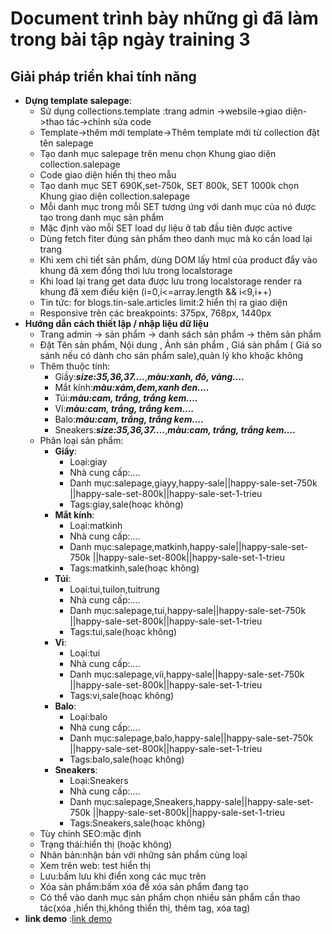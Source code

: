 # Document trình bày những gì đã làm trong bài tập ngày training 3
## Giải pháp triển khai tính năng
- **Dựng template salepage**:
    - Sử dụng collections.template :trang admin ->websile->giao diện->thao tác->chỉnh sửa code
    - Template->thêm mới template->Thêm template mới từ collection đặt tên salepage
    - Tạo danh mục salepage trên menu chọn Khung giao diện collection.salepage
    - Code giao diện hiển thị theo mẫu
    - Tạo danh mục SET 690K,set-750k, SET 800k, SET 1000k chọn Khung giao diện collection.salepage
    - Mỗi danh mục trong mỗi SET tương ứng với danh mục của nó được tạo trong danh mục sản phẩm
    - Mặc định vào mỗi SET load dự liệu ở tab đầu tiên được active 
    - Dùng fetch fiter đúng sản phẩm theo danh mục mà ko cần load lại trang
    - Khi xem chi tiết sản phẩm, dùng DOM lấy html của product đẩy vào khung đã xem đồng thơi lưu trong localstorage
    - Khi load lại trang get data được lưu trong localstorage render ra khung đã xem điều kiện (i=0,i<=array.length && i<9,i++)
    - Tin tức: for blogs.tin-sale.articles limit:2 hiển thị ra giao diện
    - Responsive trên các breakpoints: 375px, 768px, 1440px
- **Hướng dẫn cách thiết lập / nhập liệu dữ liệu**
    - Trang admin -> sản phẩm -> danh sách sản phẩm -> thêm sản phẩm
    - Đặt Tên sản phẩm, Nội dung , Ảnh sản phẩm , Giá sản phẩm ( Giá so sánh nếu có dành cho sản phẩm sale),quản lý kho khoặc không
    - Thêm thuộc tính:
        - Giầy:**_size:35,36,37...._**,**_màu:xanh, đỏ, vàng...._**
        - Mắt kính:**_màu:xám,đem,xanh đen...._**
        - Túi:**_màu:cam, trắng, trắng kem...._**
        - Ví:**_màu:cam, trắng, trắng kem...._**
        - Balo:**_màu:cam, trắng, trắng kem...._**
        - Sneakers:**_size:35,36,37...._**,**_màu:cam, trắng, trắng kem...._**
    - Phân loại sản phẩm:
        - **Giầy**:
            - Loại:giay
            - Nhà cung cấp:....
            - Danh mục:salepage,giayy,happy-sale||happy-sale-set-750k ||happy-sale-set-800k||happy-sale-set-1-trieu
            - Tags:giay,sale(hoạc không)
       - **Mắt kính**:
            - Loại:matkinh
            - Nhà cung cấp:....
            - Danh mục:salepage,matkinh,happy-sale||happy-sale-set-750k ||happy-sale-set-800k||happy-sale-set-1-trieu
            - Tags:matkinh,sale(hoạc không)
        - **Túi**:
            - Loại:tui,tuilon,tuitrung
            - Nhà cung cấp:....
            - Danh mục:salepage,tui,happy-sale||happy-sale-set-750k ||happy-sale-set-800k||happy-sale-set-1-trieu
            - Tags:tui,sale(hoạc không)
        - **Vi**:
            - Loại:tui
            - Nhà cung cấp:....
            - Danh mục:salepage,vii,happy-sale||happy-sale-set-750k ||happy-sale-set-800k||happy-sale-set-1-trieu
            - Tags:vi,sale(hoạc không)
        - **Balo**:
            - Loại:balo
            - Nhà cung cấp:....
            - Danh mục:salepage,balo,happy-sale||happy-sale-set-750k ||happy-sale-set-800k||happy-sale-set-1-trieu
            - Tags:balo,sale(hoạc không)
        - **Sneakers**:
            - Loại:Sneakers
            - Nhà cung cấp:....
            - Danh mục:salepage,Sneakers,happy-sale||happy-sale-set-750k ||happy-sale-set-800k||happy-sale-set-1-trieu
            - Tags:Sneakers,sale(hoạc không)
    - Tùy chỉnh SEO:mặc định
    - Trạng thái:hiển thị (hoặc không)
    - Nhân bản:nhận bản với những sản phẩm cùng loại
    - Xem trên web: test hiển thị
    - Lưu:bấm lưu khi điển xong các mục trên
    - Xóa sản phẩm:bấm xóa để xóa sản phẩm đang tạo
    - Có thể vào danh mục sản phẩm chọn nhiều sản phẩm cần thao tác(xóa ,hiển thị,không thiển thị, thêm tag, xóa tag)
- **link demo** :[link demo](https://tri-nguyen-egany.mysapo.net/happy-sale)
